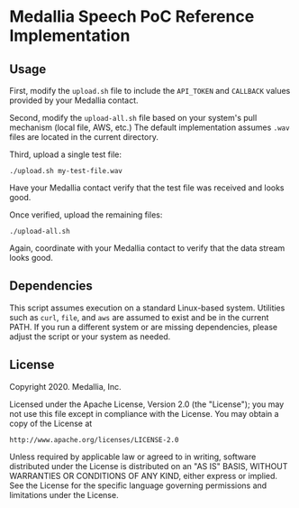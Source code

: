 # Medallia Speech PoC Reference Implementation

## Usage

First, modify the `upload.sh` file to include the `API_TOKEN` and
`CALLBACK` values provided by your Medallia contact.

Second, modify the `upload-all.sh` file based on your system's pull
mechanism (local file, AWS, etc.)  The default implementation assumes
`.wav` files are located in the current directory.

Third, upload a single test file:

```
./upload.sh my-test-file.wav
```

Have your Medallia contact verify that the test file was received and
looks good.

Once verified, upload the remaining files:

```
./upload-all.sh
```

Again, coordinate with your Medallia contact to verify that the data
stream looks good.

## Dependencies

This script assumes execution on a standard Linux-based system.
Utilities such as `curl`, `file`, and `aws` are assumed to exist and be
in the current PATH.  If you run a different system or are missing
dependencies, please adjust the script or your system as needed.

## License

Copyright 2020.  Medallia, Inc.

Licensed under the Apache License, Version 2.0 (the "License"); you may
not use this file except in compliance with the License.  You may obtain
a copy of the License at

    http://www.apache.org/licenses/LICENSE-2.0

Unless required by applicable law or agreed to in writing, software
distributed under the License is distributed on an "AS IS" BASIS,
WITHOUT WARRANTIES OR CONDITIONS OF ANY KIND, either express or implied.
See the License for the specific language governing permissions and
limitations under the License.
